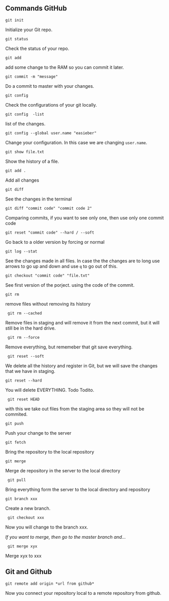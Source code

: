 ## Commands GitHub

```git init```

Initialize your Git repo.

```git status```

Check the status of your repo.

```git add```

add some change to the RAM so you can commit it later.

```git commit -m "message"```

Do a commit to master with your changes.

```git config```

Check the configurations of your git locally.

```git config  -list```

list of the changes.

```git config --global user.name "easieber"```

Change your configuration. In this case we are changing `user.name`.

```git show file.txt```

Show the history of a file.

```git add . ```

Add all changes 

```git diff```

See the changes in the terminal

```git diff "commit code" "commit code 2" ```

Comparing commits, if you want to see only one, then use only one commit code

``` git reset "commit code" --hard / --soft ```

Go back to a older version by forcing or normal

```git log --stat```

See the changes made in all files. In case the the changes are to long use arrows to go up and down and use `q` to go out of this.

```git checkout "commit code" "file.txt"```

See first version of the porject. using the code of the commit.

```git rm```

remove files without removing its history

``` git rm --cached```

Remove files in staging and will remove it from the next commit, but it will still be in the hard drive.

``` git rm --force```

Remove everything, but rememeber that git save everything.

``` git reset --soft```

We delete all the history and register in Git, but we will save the changes that we have in staging.

```git reset --hard```

You will delete EVERYTHING. Todo Todito.

``` git reset HEAD```

with this we take out files from the staging area so they will not be commited.

```git push```

Push your change to the server

```git fetch```

Bring the repository to the local repository

```git merge```

Merge de repository in the server to the local directory

``` git pull```

Bring everything form the server to the local directory and repository

```git branch xxx```

Create a new branch.

``` git checkout xxx```

Now you will change to the branch xxx.

*If you want to merge, then go to the master branch and...*

``` git merge xyx```

Merge xyx to xxx

## Git and Github

```git remote add origin *url from github*```

Now you connect your repository local to a remote repository from github.


